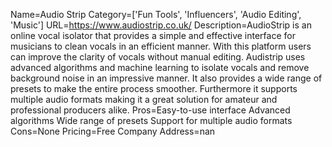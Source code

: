 Name=Audio Strip
Category=['Fun Tools', 'Influencers', 'Audio Editing', 'Music']
URL=https://www.audiostrip.co.uk/
Description=AudioStrip is an online vocal isolator that provides a simple and effective interface for musicians to clean vocals in an efficient manner. With this platform users can improve the clarity of vocals without manual editing. Audistrip uses advanced algorithms and machine learning to isolate vocals and remove background noise in an impressive manner. It also provides a wide range of presets to make the entire process smoother. Furthermore it supports multiple audio formats making it a great solution for amateur and professional producers alike.
Pros=Easy-to-use interface Advanced algorithms Wide range of presets Support for multiple audio formats
Cons=None
Pricing=Free
Company Address=nan
